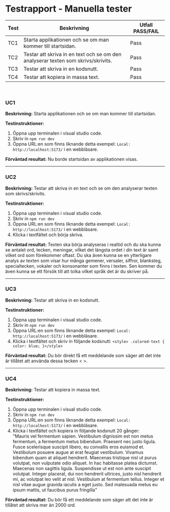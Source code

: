 # Testrapport - Manuella tester

| Test | Beskrivning               | Utfall PASS/FAIL |
|------|---------------------------|------------------|
| TC1 | Starta applikationen och se om man kommer till startsidan. |  Pass  |
| TC2 | Testar att skriva in en text och se om den analyserar texten som skrivs/skrivits.|  Pass  |
| TC3 | Testar att skriva in en kodsnutt.|  Pass  |
| TC4 | Testar att kopiera in massa text. |  Pass  |

<br>

### UC1
<b>Beskrivning:</b> Starta applikationen och se om man kommer till startsidan.

<b>Testinstruktioner:</b>
1. Öppna upp terminalen i visual studio code.
2. Skriv in `npm run dev`
3. Öppna URL:en som finns liknande detta exempel: `Local:   http://localhost:5173/` i en webbläsare.

<b>Förväntad resultat:</b>
Nu borde startsidan av applikationen visas.

<hr>

### UC2
<b>Beskrivning:</b> Testar att skriva in en text och se om den analyserar texten som skrivs/skrivits.

<b>Testinstruktioner:</b>
1. Öppna upp terminalen i visual studio code.
2. Skriv in `npm run dev`
3. Öppna URL:en som finns liknande detta exempel: `Local:   http://localhost:5173/` i en webbläsare.
4. Klicka i textfältet och börja skriva.


<b>Förväntad resultat:</b>
Texten ska börja analyseras i realtid och du ska kunna se antalet ord, tecken, meningar, vilket det längsta ordet i din text är samt vilket ord som förekommer oftast. Du ska även kunna se en ytterligare analys av texten som visar hur många gemener, versaler, siffror, blanksteg, specialtecken, vokaler och konsonanter som finns i texten. Sen kommer du även kunna se ett försök till att tolka vilket språk det är du skriver på.

<hr>

### UC3
<b>Beskrivning:</b> Testar att skriva in en kodsnutt.

<b>Testinstruktioner:</b>
1. Öppna upp terminalen i visual studio code.
2. Skriv in `npm run dev`
3. Öppna URL:en som finns liknande detta exempel: `Local:   http://localhost:5173/` i en webbläsare.
4. Klicka i textfältet och skriv in följande kodsnutt: ```<style> .colored-text {
            color: blue;
        }</style>```


<b>Förväntad resultat:</b>
Du bör direkt få ett meddelande som säger att det inte är tillåtet att använda dessa tecken < >.

<hr>

### UC4
<b>Beskrivning:</b> Testar att kopiera in massa text.

<b>Testinstruktioner:</b>
1. Öppna upp terminalen i visual studio code.
2. Skriv in `npm run dev`
3. Öppna URL:en som finns liknande detta exempel: `Local:   http://localhost:5173/` i en webbläsare.
4. Klicka i textfältet och kopiera in följande kodsnutt 20 gånger: <br>
"Mauris vel fermentum sapien. Vestibulum dignissim est non metus fermentum, a fermentum metus bibendum. Praesent nec justo ligula. Fusce scelerisque suscipit libero, eu convallis eros euismod et. Vestibulum posuere augue at erat feugiat vestibulum. Vivamus bibendum quam at aliquet hendrerit. Maecenas tristique nisl ut purus volutpat, non vulputate odio aliquet. In hac habitasse platea dictumst. Maecenas non sagittis ligula. Suspendisse ut est non ante suscipit volutpat. Integer placerat, dui non hendrerit ultrices, justo nisl hendrerit mi, ac volutpat leo velit at nisl. Vestibulum at fermentum tellus. Integer et nisl vitae augue gravida iaculis a eget justo. Sed malesuada metus eu ipsum mattis, ut faucibus purus fringilla"


<b>Förväntad resultat:</b>
Du bör få ett meddelande som säger att det inte är tillåtet att skriva mer än 2000 ord.

